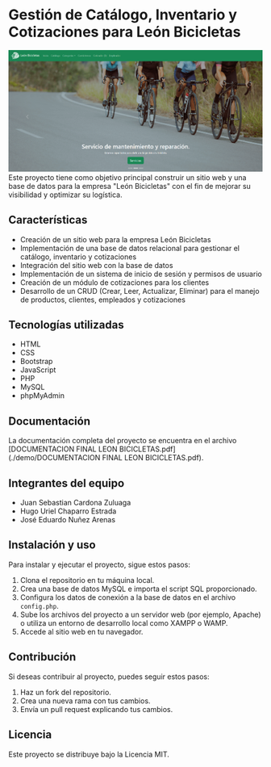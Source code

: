 # Gestión de Catálogo, Inventario y Cotizaciones para León Bicicletas
![Página de inicio](https://github.com/JuanseCZ/leon-bicicletas/blob/main/demo/landing.png?raw=true)
Este proyecto tiene como objetivo principal construir un sitio web y una base de datos para la empresa "León Bicicletas" con el fin de mejorar su visibilidad y optimizar su logística.

## Características
- Creación de un sitio web para la empresa León Bicicletas
- Implementación de una base de datos relacional para gestionar el catálogo, inventario y cotizaciones
- Integración del sitio web con la base de datos
- Implementación de un sistema de inicio de sesión y permisos de usuario
- Creación de un módulo de cotizaciones para los clientes
- Desarrollo de un CRUD (Crear, Leer, Actualizar, Eliminar) para el manejo de productos, clientes, empleados y cotizaciones

## Tecnologías utilizadas
- HTML
- CSS
- Bootstrap
- JavaScript
- PHP
- MySQL
- phpMyAdmin

## Documentación
La documentación completa del proyecto se encuentra en el archivo [DOCUMENTACION FINAL LEON BICICLETAS.pdf](./demo/DOCUMENTACION FINAL LEON BICICLETAS.pdf).

## Integrantes del equipo
- Juan Sebastian Cardona Zuluaga
- Hugo Uriel Chaparro Estrada
- José Eduardo Nuñez Arenas

## Instalación y uso
Para instalar y ejecutar el proyecto, sigue estos pasos:

1. Clona el repositorio en tu máquina local.
2. Crea una base de datos MySQL e importa el script SQL proporcionado.
3. Configura los datos de conexión a la base de datos en el archivo `config.php`.
4. Sube los archivos del proyecto a un servidor web (por ejemplo, Apache) o utiliza un entorno de desarrollo local como XAMPP o WAMP.
5. Accede al sitio web en tu navegador.

## Contribución
Si deseas contribuir al proyecto, puedes seguir estos pasos:

1. Haz un fork del repositorio.
2. Crea una nueva rama con tus cambios.
3. Envía un pull request explicando tus cambios.

## Licencia
Este proyecto se distribuye bajo la Licencia MIT.

